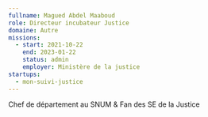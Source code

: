 ```yaml
---
fullname: Magued Abdel Maaboud
role: Directeur incubateur Justice
domaine: Autre
missions:
  - start: 2021-10-22
    end: 2023-01-22
    status: admin
    employer: Ministère de la justice
startups:
  - mon-suivi-justice
---
```


Chef de département au SNUM & Fan des SE de la Justice
